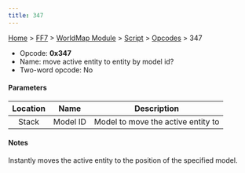 ```yaml
---
title: 347
---
```


[Home](Main%20Page.md) > [FF7](FF7.md) > [WorldMap Module](FF7/WorldMap%20Module.md) > [Script](FF7/WorldMap%20Module/Script.md) > [Opcodes](FF7/WorldMap%20Module/Script/Opcodes.md) > 347

-   Opcode: **0x347**
-   Name: move active entity to entity by model id?
-   Two-word opcode: No

#### Parameters

| Location |   Name   |            Description             |
|:--------:|:--------:|:----------------------------------:|
|  Stack   | Model ID | Model to move the active entity to |

#### Notes

Instantly moves the active entity to the position of the specified
model.
